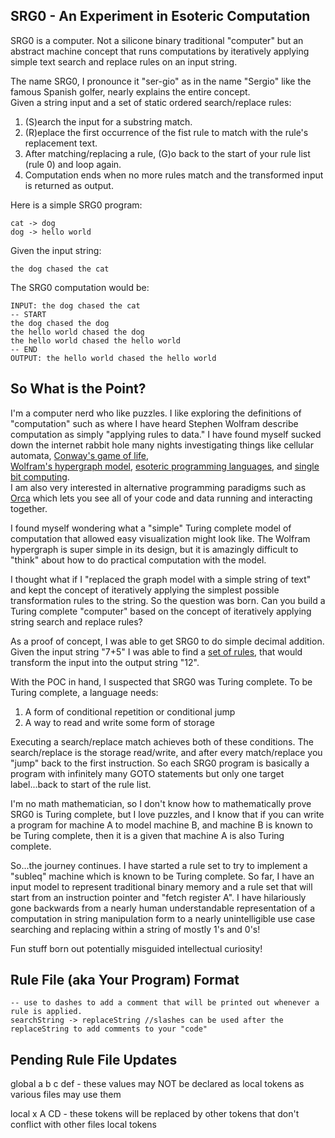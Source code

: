 ## SRG0 - An Experiment in Esoteric Computation

SRG0 is a computer. Not a silicone binary traditional "computer" but an abstract machine concept
that runs computations by iteratively applying simple text search and replace rules on an input string.  

The name SRG0, I pronounce it "ser-gio" as in the name "Sergio" like the famous Spanish golfer, nearly explains the entire concept.  
Given a string input and a set of static ordered search/replace rules:
1. (S)earch the input for a substring match.
2. (R)eplace the first occurrence of the fist rule to match with the rule's replacement text. 
3. After matching/replacing a rule, (G)o back to the start of your rule list (rule 0) and loop again.
4. Computation ends when no more rules match and the transformed input is returned as output.

Here is a simple SRG0 program:

```
cat -> dog
dog -> hello world
```

Given the input string: 
```
the dog chased the cat
```

The SRG0 computation would be:

```
INPUT: the dog chased the cat 
-- START
the dog chased the dog
the hello world chased the dog
the hello world chased the hello world
-- END
OUTPUT: the hello world chased the hello world
```

## So What is the Point?

I'm a computer nerd who like puzzles. I like exploring the definitions of "computation" such as where I have heard
Stephen Wolfram describe computation as simply "applying rules to data."  I have found myself sucked down the internet
rabbit hole many nights investigating things like cellular automata, 
[Conway's game of life](https://en.wikipedia.org/wiki/Conway%27s_Game_of_Life),  
[Wolfram's hypergraph model](https://writings.stephenwolfram.com/2020/04/finally-we-may-have-a-path-to-the-fundamental-theory-of-physics-and-its-beautiful), 
[esoteric programming languages](https://esolangs.org/), 
and [single bit computing](https://en.wikipedia.org/wiki/1-bit_computing).  
I am also very interested in alternative programming paradigms such as [Orca](https://github.com/hundredrabbits/Orca) 
which lets you see all of your code and data running and interacting together.

I found myself wondering what a "simple" Turing complete model of computation that allowed easy visualization might look like.
The Wolfram hypergraph is super simple in its design, but it is amazingly difficult to "think" about how to do practical computation
with the model.  

I thought what if I "replaced the graph model with a simple string of text" and kept the concept of
iteratively applying the simplest possible transformation rules to the string.  So the question was born.  Can you build
a Turing complete "computer" based on the concept of iteratively applying string search and replace rules?

As a proof of concept, I was able to get SRG0 to do simple decimal addition. Given the input string "7+5" I was able 
to find a [set of rules](https://github.com/wellsb1/SRG0/blob/main/src/test/resources/com/github/wellsb1/srg0/addition.rules), 
that would transform the input into the output string "12".

With the POC in hand, I suspected that SRG0 was Turing complete.  To be Turing complete, a language needs:
1. A form of conditional repetition or conditional jump
2. A way to read and write some form of storage

Executing a search/replace match achieves both of these conditions. The search/replace is the storage read/write, and
after every match/replace you "jump" back to the first instruction.  So each SRG0 program is basically a program with
infinitely many GOTO statements but only one target label...back to start of the rule list.

I'm no math mathematician, so I don't know how to mathematically prove SRG0 is Turing complete, 
but I love puzzles, and I know that if you can write a program for machine A to model machine B, and machine B
is known to be Turing complete, then it is a given that machine A is also Turing complete.

So...the journey continues.  I have started a rule set to try to implement a "subleq" machine which is known to be 
Turing complete.  So far, I have an input model to represent traditional binary memory and a rule set that will
start from an instruction pointer and "fetch register A".  I have hilariously gone backwards from a nearly human
understandable representation of a computation in string manipulation form to a nearly unintelligible use case searching
and replacing within a string of mostly 1's and 0's!

Fun stuff born out potentially misguided intellectual curiosity!



## Rule File (aka Your Program) Format
```
-- use to dashes to add a comment that will be printed out whenever a rule is applied.
searchString -> replaceString //slashes can be used after the replaceString to add comments to your "code"
```



## Pending Rule File Updates

global a b c def - these values may NOT be declared as local tokens as various files may use them

local x A CD     - these tokens will be replaced by other tokens that don't conflict with other files local tokens